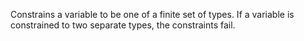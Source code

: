 Constrains a variable to be one of a finite set of types. If a variable is constrained to two separate types, the constraints fail.
